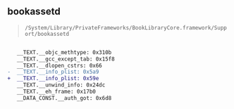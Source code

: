 ## bookassetd

> `/System/Library/PrivateFrameworks/BookLibraryCore.framework/Support/bookassetd`

```diff

   __TEXT.__objc_methtype: 0x310b
   __TEXT.__gcc_except_tab: 0x15f8
   __TEXT.__dlopen_cstrs: 0x66
-  __TEXT.__info_plist: 0x5a9
+  __TEXT.__info_plist: 0x59e
   __TEXT.__unwind_info: 0x24dc
   __TEXT.__eh_frame: 0x17b0
   __DATA_CONST.__auth_got: 0x6d8

```
